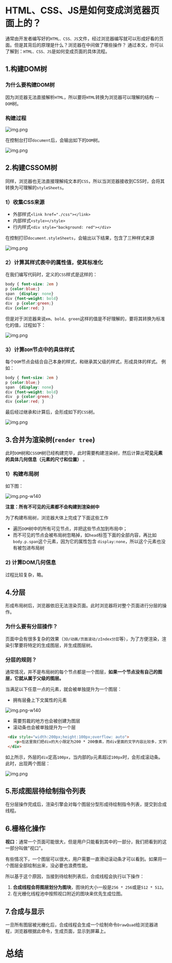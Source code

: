 # HTML、CSS、JS是如何变成浏览器页面上的？
通常由开发者编写好的`HTML、CSS、JS`文件，经过浏览器编写就可以形成好看的页面。但是其背后的原理是什么？浏览器在中间做了哪些操作？
通过本文，你可以了解到：`HTML、CSS、JS`是如何变成页面的具体流程。
## 1.构建DOM树
### 为什么要构建DOM树
因为浏览器无法直接解析`HTML`，所以要将`HTML`转换为浏览器可以理解的结构 -- `DOM`树。
### 构建过程
<div style="width:70%;">

![img.png](./img/img.png)
</div>

在控制台打印`document`后，会输出如下的`DOM`树。
<div style="width:70%;">

![img.png](./img/img2.png)
</div>

## 2.构建CSSOM树
同样，浏览器也无法直接理解纯文本的`CSS`，所以当浏览器接收到CSS时，会将其转换为可理解的`styleSheets`。
### 1）收集CSS来源
- 外部样式`<link href="./css"></link>`
- 内部样式`<style></style>`
- 行内样式`<div style="background: red"></div>`

在控制打印`document.styleSheets`，会输出以下结果，包含了三种样式来源
<div style="width:70%;">

![img.png](./img/img3.png)
</div>

### 2）计算其样式表中的属性值，使其标准化
在我们编写代码时，定义的`CSS`样式是这样的：
```css
body { font-size: 2em }
p {color:blue;}
span  {display: none}
div {font-weight: bold}
div  p {color:green;}
div {color:red; }
```
但是对于浏览器来说`em`、`bold`、`green`这样的值是不好理解的，要将其转换为标准化的值，过程如下：

<div style="width:70%;">

![img.png](./img/img4.png)
</div>

### 3）计算`DOM`节点中的具体样式
每个`DOM`节点会结合自己本身的样式，和继承其父级的样式，形成具体的样式。
例如：
```css
body { font-size: 2em }
p {color:blue;}
span  {display: none}
div {font-weight: bold}
div  p {color:green;}
div {color:red; }
```
最后经过继承和计算后，会形成如下的`CSS`树。
<div style="width:70%;">

![img.png](./img/img5.png)
</div>

## 3.合并为渲染树(`render tree`)
此时`DOM`树和`CSSOM`树已经构建完毕，此时需要构建渲染树，然后计算出**可见元素的具体几何信息（元素的尺寸和位置）** 。
### 1）构建布局树

如下图：
<div style="width:70%;">

![img.png-w140](./img/img6.png)
</div>

**注意：所有不可见的元素都不会构建到渲染树中**

为了构建布局树，浏览器大体上完成了下面这些工作
- 遍历`DOM`树中的所有可见节点，并把这些节点加到布局中；
- 而不可见的节点会被布局树忽略掉，如`head`标签下面的全部内容，再比如`body.p.span`这个元素，因为它的属性包含 `display:none`，所以这个元素也没有被包进布局树
### 2) 计算DOM几何信息
过程比较复杂，略。

## 4.分层
形成布局树后，浏览器依旧无法渲染页面。此时浏览器将对整个页面进行分层的操作。
### 为什么要有分层操作？
页面中会有很多复杂的效果（`3D/动画/页面滚动/zIndex分层`等），为了方便渲染，渲染引擎要将特定的生成图层，并生成图层树。
### 分层的规则？
通常情况，并不是布局树的每个节点都是一个图层，**如果一个节点没有自己的图层，它就从属于父级的图层。**

当满足以下任意一点的元素，就会被单独提升为一个图层：
- 拥有层叠上下文属性的元素
<div style="width:70%;">

![img.png-w140](./img/img7.png)
</div>

- 需要剪裁的地方也会被创建为图层
- 滚动条也会被单独提升为一个层
```html
 <div style="width:200px;height:100px;overflow: auto">
    <p>在这里我们把div的大小限定为200 * 200像素，而div里面的文字内容比较多，文字所显示的区域肯定会超出200 * 200的面积，这时候就产生了剪裁，渲染引擎会把裁剪文字内容的一部分用于显示在div区域，下图是运行时的执行结果</p>
 </div>
```  
如上所示，外层的`div`定高`100px`，当内部的`p`元素超过`100px`时，会形成滚动条。此时，出现两个图层：

![img.png](./img/img8.png)

## 5.形成图层待绘制指令列表
在分层操作完成后，渲染引擎会对每个图层分型形成待绘制指令列表，提交到合成线程。

## 6.栅格化操作
**视口**：通常一个页面可能很大，但是用户只能看到其中的一部分，我们把看到的这一部分叫做"视口"。

有些情况下，一个图层可以很大，用户需要一直滑动滚动条才可以看到。如果将一个图层全部绘制出来，没必要也浪费性能。

所以基于这个原因，当接到待绘制列表后，合成线程会执行以下操作：

1. **合成线程会将图层划分为图块**，图块的大小一般是`256 * 256`或是`512 * 512`。
2. 在光栅化线程池中按照视口附近的图块来优先生成位图。

## 7.合成与显示
一旦所有图层被光栅化后，合成线程会生成一个绘制命令`DrawQuad`给浏览器进程，浏览器根据此命令，生成页面，显示到屏幕上。


# 总结
